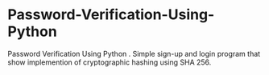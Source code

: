 # Password-Verification-Using-Python

Password Verification Using Python . Simple sign-up and login program that show implemention of cryptographic hashing using SHA 256.
